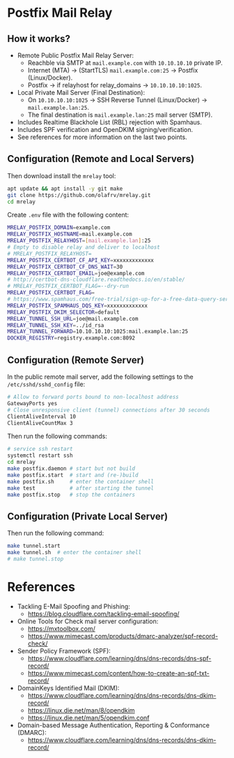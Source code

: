 # Postfix Mail Relay

## How it works?

* Remote Public Postfix Mail Relay Server:
  * Reachble via SMTP at `mail.example.com` with `10.10.10.10` private IP.
  * Internet (MTA) -> (StartTLS) `mail.example.com:25` -> Postfix (Linux/Docker).
  * Postfix -> if relayhost for relay_domains -> `10.10.10.10:1025`.
* Local Private Mail Server (Final Destination):
  * On `10.10.10.10:1025` -> SSH Reverse Tunnel (Linux/Docker) -> `mail.example.lan:25`.
  * The final destination is `mail.example.lan:25` mail server (SMTP).
* Includes Realtime Blackhole List (RBL) rejection with Spamhaus.
* Includes SPF verification and OpenDKIM signing/verification.
* See references for more information on the last two points.

## Configuration (Remote and Local Servers)

Then download install the `mrelay` tool:

```bash	
apt update && apt install -y git make
git clone https://github.com/olafrv/mrelay.git
cd mrelay
```

Create `.env` file with the following content:

```bash
MRELAY_POSTFIX_DOMAIN=example.com
MRELAY_POSTFIX_HOSTNAME=mail.example.com
MRELAY_POSTFIX_RELAYHOST=[mail.example.lan]:25
# Empty to disable relay and deliver to localhost
# MRELAY_POSTFIX_RELAYHOST=
MRELAY_POSTFIX_CERTBOT_CF_API_KEY=xxxxxxxxxxxxx
MRELAY_POSTFIX_CERTBOT_CF_DNS_WAIT=30
MRELAY_POSTFIX_CERTBOT_EMAIL=joe@example.com
# http://certbot-dns-cloudflare.readthedocs.io/en/stable/
# MRELAY_POSTFIX_CERTBOT_FLAG=--dry-run
MRELAY_POSTFIX_CERTBOT_FLAG=
# https://www.spamhaus.com/free-trial/sign-up-for-a-free-data-query-service-account/
MRELAY_POSTFIX_SPAMHAUS_DQS_KEY=xxxxxxxxxxxxx
MRELAY_POSTFIX_DKIM_SELECTOR=default
MRELAY_TUNNEL_SSH_URL=joe@mail.example.com
MRELAY_TUNNEL_SSH_KEY=../id_rsa
MRELAY_TUNNEL_FORWARD=10.10.10.10:1025:mail.example.lan:25
DOCKER_REGISTRY=registry.example.com:8092
```

## Configuration (Remote Server)

In the public remote mail server, add the following 
settings to the `/etc/sshd/sshd_config` file:

```bash
# Allow to forward ports bound to non-localhost address
GatewayPorts yes
# Close unresponsive client (tunnel) connections after 30 seconds
ClientAliveInterval 10
ClientAliveCountMax 3
```

Then run the following commands:

```bash
# service ssh restart
systemctl restart ssh
cd mrelay
make postfix.daemon # start but not build
make postfix.start  # start and (re-)build
make postfix.sh     # enter the container shell
make test           # after starting the tunnel
make postfix.stop   # stop the containers
```	

## Configuration (Private Local Server)

Then run the following command:

```bash
make tunnel.start
make tunnel.sh  # enter the container shell
# make tunnel.stop
```

# References

* Tackling E-Mail Spoofing and Phishing: 
  * https://blog.cloudflare.com/tackling-email-spoofing/
* Online Tools for Check mail server configuration:
  * https://mxtoolbox.com/
  * https://www.mimecast.com/products/dmarc-analyzer/spf-record-check/
* Sender Policy Framework (SPF):
  * https://www.cloudflare.com/learning/dns/dns-records/dns-spf-record/
  * https://www.mimecast.com/content/how-to-create-an-spf-txt-record/
* DomainKeys Identified Mail (DKIM):
  * https://www.cloudflare.com/learning/dns/dns-records/dns-dkim-record/
  * https://linux.die.net/man/8/opendkim
  * https://linux.die.net/man/5/opendkim.conf
* Domain-based Message Authentication, Reporting & Conformance (DMARC): 
  * https://www.cloudflare.com/learning/dns/dns-records/dns-dkim-record/
